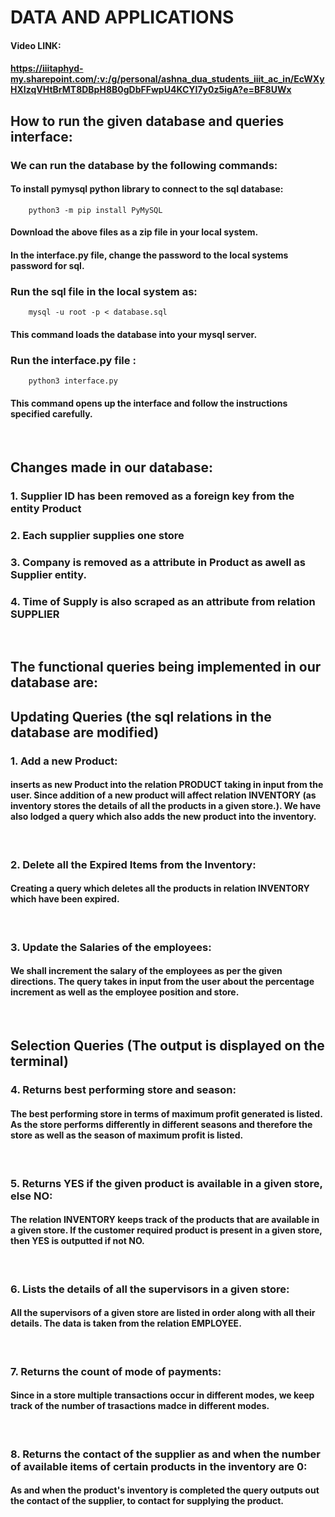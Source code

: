 # DATA AND APPLICATIONS

#### Video LINK:

#### https://iiitaphyd-my.sharepoint.com/:v:/g/personal/ashna_dua_students_iiit_ac_in/EcWXyHXIzqVHtBrMT8DBpH8B0gDbFFwpU4KCYI7y0z5igA?e=BF8UWx

## How to run the given database and queries interface:

### We can run the database by the following commands:

#### To install pymysql python library to connect to the sql database:

```
    python3 -m pip install PyMySQL
```

#### Download the above files as a zip file in your local system.
#### In the interface.py file, change the password to the local systems password for sql.
### Run the sql file in the local system as:
```
    mysql -u root -p < database.sql
```
#### This command loads the database into your mysql server.

### Run the interface.py file :
```
    python3 interface.py
```

#### This command opens up the interface and follow the instructions specified carefully.

</br>

## Changes made in our database:

### 1. Supplier ID has been removed as a foreign key from the entity Product
### 2. Each supplier supplies one store
### 3. Company is removed as a attribute in Product as awell as Supplier entity.
### 4. Time of Supply is also scraped as an attribute from relation <b>SUPPLIER</b>
</br>

## The functional queries being implemented in our database are:

## Updating Queries (the sql relations in the database are modified)
### 1. Add a new Product: 
#### inserts as new Product into the relation <b>PRODUCT</b> taking in input from the user. Since addition of a new product will affect relation <b>INVENTORY</b> (as inventory stores the details of all the products in a given store.). We have also lodged a query which also adds the new product into the inventory.
<br>

### 2. Delete all the Expired Items from the Inventory: 
#### Creating a query which deletes all the products in relation <b> INVENTORY </b> which have been expired. 
<br>

### 3. Update the Salaries of the employees: 
#### We shall increment the salary of the employees as per the given directions. The query takes in input from the user about the percentage increment as well as the employee position and store.
<br>

## Selection Queries (The output is displayed on the terminal)
### 4. Returns best performing store and season: 
#### The best performing store in terms of maximum profit generated is listed. As the store performs differently in different seasons and therefore the store as well as the season of maximum profit is listed.
<br>

### 5. Returns YES if the given product is available in a given store, else NO: 
#### The relation <b>INVENTORY</b> keeps track of the products that are available in a given store. If the customer required product is present in a given store, then YES is outputted if not NO.
<br>

### 6. Lists the details of all the supervisors in a given store: 
#### All the supervisors of a given store are listed in order along with all their details. The data is taken from the relation <b>EMPLOYEE</b>.
<br>

### 7. Returns the count of mode of payments:
#### Since in a store multiple transactions occur in different modes, we keep track of the number of trasactions madce in different modes.
<br>

### 8. Returns the contact of the supplier as and when the number of available items of certain products in the inventory are 0: 
#### As and when the product's inventory is completed the query outputs out the contact of the supplier, to contact for supplying the product.

<br>

